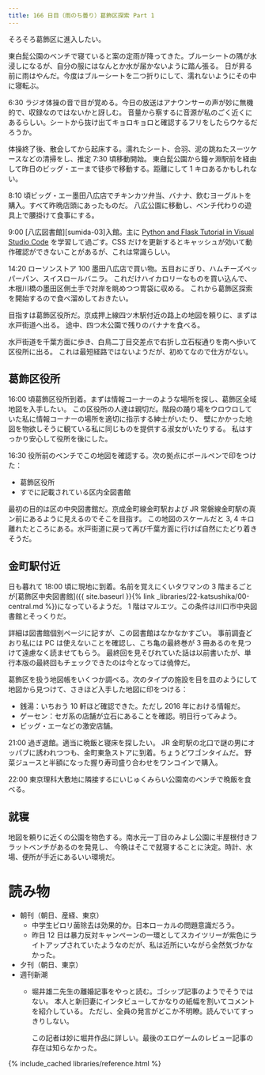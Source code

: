 ```yaml
---
title: 166 日目（雨のち曇り）葛飾区探索 Part 1
---
```


そろそろ葛飾区に進入したい。

東白髭公園のベンチで寝ていると案の定雨が降ってきた。ブルーシートの隅が水浸しになるが、自分の服にはなんとか水が届かないように踏ん張る。
日が昇る前に雨はやんだ。今度はブルーシートを二つ折りにして、濡れないようにその中に寝転ぶ。

6:30 ラジオ体操の音で目が覚める。今日の放送はアナウンサーの声が妙に無機的で、収録なのではないかと訝しむ。
音量から察するに音源が私のごく近くにあるらしい。シートから抜け出てキョロキョロと確認するフリをしたらウケるだろうか。

体操終了後、散会してから起床する。濡れたシート、合羽、泥の跳ねたスーツケースなどの清掃をし、推定 7:30 頃移動開始。
東白髭公園から鐘ヶ淵駅前を経由して昨日のビッグ・エーまで徒歩で移動する。距離にして 1 キロあるかもしれない。

8:10 頃ビッグ・エー墨田八広店でチキンカツ弁当、バナナ、飲むヨーグルトを購入。すべて昨晩店頭にあったものだ。
八広公園に移動し、ベンチ代わりの遊具上で腰掛けて食事にする。

9:00 [八広図書館][sumida-03]入館。主に
[Python and Flask Tutorial in Visual Studio Code](https://code.visualstudio.com/docs/python/tutorial-flask)
を学習して過ごす。CSS だけを更新するとキャッシュが効いて動作確認ができないことがあるが、これは常識らしい。

14:20 ローソンストア 100 墨田八広店で買い物。五目おにぎり、ハムチーズペッパーパン、スイスロールバニラ。
これだけハイカロリーなものを買い込んで、木根川橋の墨田区側土手で対岸を眺めつつ胃袋に収める。
これから葛飾区探索を開始するので食べ溜めしておきたい。

目指すは葛飾区役所だ。京成押上線四ツ木駅付近の路上の地図を頼りに、まずは水戸街道へ出る。
途中、四つ木公園で残りのバナナを食べる。

水戸街道を千葉方面に歩き、白鳥二丁目交差点で右折し立石桜通りを南へ歩いて区役所に出る。
これは最短経路ではないようだが、初めてなので仕方がない。

## 葛飾区役所

16:00 頃葛飾区役所到着。まずは情報コーナーのような場所を探し、葛飾区全域地図を入手したい。
この区役所の人達は親切だ。階段の踊り場をウロウロしていた私に情報コーナーの場所を適切に指示する紳士がいたり、
壁にかかった地図を物欲しそうに観ている私に同じものを提供する淑女がいたりする。
私はすっかり安心して役所を後にした。

16:30 役所前のベンチでこの地図を確認する。次の拠点にボールペンで印をつけた：

* 葛飾区役所
* すでに記載されている区内全図書館

最初の目的は区の中央図書館だ。京成金町線金町駅および JR 常磐線金町駅の真ン前にあるように見えるのでそこを目指す。
この地図のスケールだと 3, 4 キロ離れたところにある。水戸街道に戻って再び千葉方面に行けば自然にたどり着きそうだ。

## 金町駅付近

日も暮れて 18:00 頃に現地に到着。名前を覚えにくいタワマンの 3 階まるごとが[葛飾区中央図書館]({{ site.baseurl }}{% link _libraries/22-katsushika/00-central.md %})になっているようだ。
1 階はマルエツ。この条件は川口市中央図書館とそっくりだ。

詳細は図書館個別ページに記すが、この図書館はなかなかすごい。
事前調査どおり私には PC は使えないことを確認し、こち亀の最終巻が 3 冊あるのを見つけて遠慮なく読ませてもらう。
最終回を見そびれていた話は以前書いたが、単行本版の最終回もチェックできたのは今となっては僥倖だ。

葛飾区を扱う地図帳をいくつか調べる。次のタイプの施設を目を皿のようにして地図から見つけて、さきほど入手した地図に印をつける：

* 銭湯：いちおう 10 軒ほど確認できた。ただし 2016 年における情報だ。
* ゲーセン：セガ系の店舗が立石にあることを確認。明日行ってみよう。
* ビッグ・エーなどの激安店舗。

21:00 過ぎ退館。適当に晩飯と寝床を探したい。
JR 金町駅の北口で謎の男にオッパブに誘われつつも、金町東急ストアに到着。ちょうどワゴンタイムだ。
野菜ジュースと半額になった握り寿司盛り合わせをワンコインで購入。

22:00 東京理科大敷地に隣接するにいじゅくみらい公園南のベンチで晩飯を食べる。

## 就寝

地図を頼りに近くの公園を物色する。南水元一丁目のみよし公園に半屋根付きフラットベンチがあるのを発見し、
今晩はそこで就寝することに決定。時計、水場、便所が手近にあるいい環境だ。

# 読み物

* 朝刊（朝日、産経、東京）
  * 中学生ピロリ菌除去は効果的か。日本ローカルの問題意識だろう。
  * 昨日 12 日は暴力反対キャンペーンの一環としてスカイツリーが紫色にライトアップされていたようなのだが、私は近所にいながら全然気づかなかった。
* 夕刊（朝日、東京）
* 週刊新潮
  * 堀井雄二先生の離婚記事をやっと読む。ゴシップ記事のようでそうではない。
    本人と新旧妻にインタビューしてかなりの紙幅を割いてコメントを紹介している。
    ただし、全員の発言がどこか不明瞭。読んでいてすっきりしない。

    この記者は妙に堀井作品に詳しい。最後のエロゲームのレビュー記事の存在は知らなかった。

{% include_cached libraries/reference.html %}
